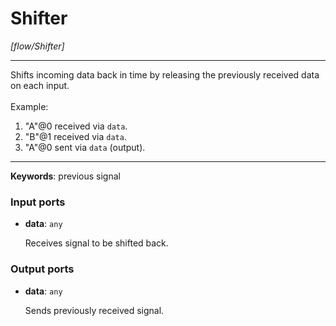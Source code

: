 # Shifter

_[flow/Shifter]_

---

Shifts incoming data back in time by releasing the previously received data on each input. <br>
<br>
Example:<br>
1. "A"@0 received via `data`.<br>
2. "B"@1 received via `data`.<br>
3. "A"@0 sent via `data` (output).<br>

---

__Keywords__: previous signal

### Input ports

* __data__: ` any `


    Receives signal to be shifted back.<br>

### Output ports

* __data__: ` any `


    Sends previously received signal.<br>

